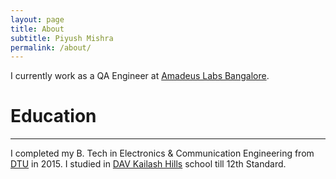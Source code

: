 ```yaml
---
layout: page
title: About
subtitle: Piyush Mishra
permalink: /about/
---
```


I currently work as a QA Engineer at [Amadeus Labs Bangalore](http://www.amadeus.in/).

# Education
---
I completed my B. Tech in Electronics & Communication Engineering from [DTU](http://dtu.ac.in/) in 2015.
I studied in [DAV Kailash Hills](http://davkailashhills.com/) school till 12th Standard.
